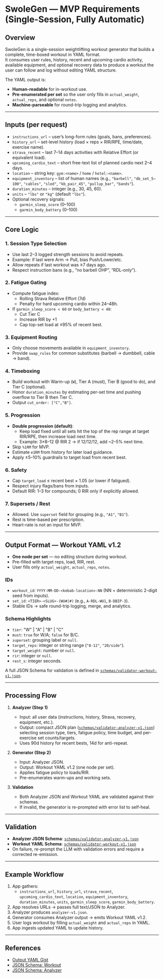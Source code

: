 # SwoleGen — MVP Requirements (Single-Session, Fully Automatic)

## Overview

SwoleGen is a single-session weightlifting workout generator that builds a complete, time-boxed workout in YAML format.  
It consumes user rules, history, recent and upcoming cardio activity, available equipment, and optional recovery data to produce a workout the user can follow and log without editing YAML structure.

The YAML output is:

- **Human-readable** for in-workout use.
- **Pre-enumerated per set** so the user only fills in `actual_weight`, `actual_reps`, and optional `notes`.
- **Machine-parseable** for round-trip logging and analytics.

---

## Inputs (per request)

- `instructions_url` – user’s long-form rules (goals, bans, preferences).
- `history_url` – set-level history (load × reps × RIR/RPE, time/date, exercise name).
- `strava_recent` – last 7–14 days activities with Relative Effort (or equivalent load).
- `upcoming_cardio_text` – short free-text list of planned cardio next 2–4 days.
- `location` – string key: `gym:<name>` / `home` / `hotel:<name>`.
- `equipment_inventory` – list of human names (e.g., `"barbell"`, `"db_set_5–100"`, `"cables"`, `"sled"`, `"kb_pair_45"`, `"pullup_bar"`, `"bands"`).
- `duration_minutes` – integer (e.g., 30, 45, 60).
- `units` – `"lbs"` or `"kg"` (default `"lbs"`).
- Optional recovery signals:
  - `garmin_sleep_score` (0–100)
  - `garmin_body_battery` (0–100)

---

## Core Logic

### 1. Session Type Selection
- Use last 2–3 logged strength sessions to avoid repeats.
- Example: if last were Arm → Pull, bias Push/Lower/etc.
- Allow repeats if last workout was ≥7 days ago.
- Respect instruction bans (e.g., “no barbell OHP”, “RDL-only”).

### 2. Fatigue Gating
- Compute fatigue index:
  - Rolling Strava Relative Effort (7d)
  - Penalty for hard upcoming cardio within 24–48h.
- If `garmin_sleep_score < 60` or `body_battery < 40`:
  - Cut Tier C
  - Increase RIR by +1
  - Cap top-set load at ≤95% of recent best.

### 3. Equipment Routing
- Only choose movements available in `equipment_inventory`.
- Provide `swap_rules` for common substitutes (barbell → dumbbell, cable → band).

### 4. Timeboxing
- Build workout with Warm-up (`W`), Tier A (must), Tier B (good to do), and Tier C (optional).
- Honor `duration_minutes` by estimating per-set time and pushing overflow to Tier B then Tier C.
- Output `cut_order: ["C","B"]`.

### 5. Progression
- **Double progression (default)**:
  - Keep load fixed until all sets hit the top of the rep range at target RIR/RPE, then increase load next time.
  - Example: 3×8–12 @ RIR 2 → if 12/12/12, add ~2–5% next time.
- Skip `%1RM` for MVP.
- Estimate `e1RM` from history for later load guidance.
- Apply ±5–10% guardrails to target load from recent best.

### 6. Safety
- Cap `target_load` ≤ recent best × 1.05 (or lower if fatigued).
- Respect injury flags/bans from inputs.
- Default RIR: 1–3 for compounds; 0 RIR only if explicitly allowed.

### 7. Supersets / Rest
- Allowed. Use `superset` field for grouping (e.g., `"A1"`, `"B1"`).
- Rest is time-based per prescription.
- Heart-rate is not an input for MVP.

---

## Output Format — Workout YAML v1.2

- **One node per set** — no editing structure during workout.
- Pre-filled with target reps, load, RIR, rest.
- User fills only `actual_weight`, `actual_reps`, `notes`.

### IDs
- `workout_id`: `YYYY-MM-DD-<kebab-location>-NN` (NN = deterministic 2-digit seed from inputs).
- `set_id`: `<TIER>-<SLUG>-(WU#|#)` (e.g., `A-RDL-WU1`, `B-DBIP-3`).
- Stable IDs → safe round-trip logging, merge, and analytics.

### Schema Highlights
- `tier`: "W" | "A" | "B" | "C"
- `must`: `true` for W/A; `false` for B/C.
- `superset`: grouping label or `null`.
- `target_reps`: integer or string range (`"8-12"`, `"20/side"`).
- `target_weight`: number or `null`.
- `rir`: integer or `null`.
- `rest_s`: integer seconds.

A full JSON Schema for validation is defined in [`schemas/validator-workout-v1.json`](schemas/validator-workout-v1.json).

---

## Processing Flow

1. **Analyzer (Step 1)**
   - Input: all user data (instructions, history, Strava, recovery, equipment, etc.).
   - Output: compact JSON plan ([`schemas/validator-analyzer-v1.json`](schemas/validator-analyzer-v1.json)) selecting session type, tiers, fatigue policy, time budget, and per-exercise set counts/targets.
   - Uses 90d history for recent bests, 14d for anti-repeat.

2. **Generator (Step 2)**
   - Input: Analyzer JSON.
   - Output: Workout YAML v1.2 (one node per set).
   - Applies fatigue policy to loads/RIR.
   - Pre-enumerates warm-ups and working sets.

3. **Validation**
   - Both Analyzer JSON and Workout YAML are validated against their schemas.
   - If invalid, the generator is re-prompted with error list to self-heal.

---

## Validation

- **Analyzer JSON Schema**: [`schemas/validator-analyzer-v1.json`](schemas/validator-analyzer-v1.json)
- **Workout YAML Schema**: [`schemas/validator-workout-v1.json`](schemas/validator-workout-v1.json)
- On failure, re-prompt the LLM with validation errors and require a corrected re-emission.

---

## Example Workflow

1. App gathers:
   - `instructions_url`, `history_url`, `strava_recent`, `upcoming_cardio_text`, `location`, `equipment_inventory`, `duration_minutes`, `units`, `garmin_sleep_score`, `garmin_body_battery`.
2. App resolves URLs → passes full text/JSON to Analyzer.
3. Analyzer produces `analyzer-v1.json`.
4. Generator consumes Analyzer output → emits Workout YAML v1.2.
5. User logs workout by filling `actual_weight` and `actual_reps` in YAML.
6. App ingests updated YAML to update history.

---

## References

- [Output YAML Gist](docs/sample-output.yaml)
- [JSON Schema: Workout](schemas/validator-workout-v1.json)
- [JSON Schema: Analyzer](schemas/validator-analyzer-v1.json)
